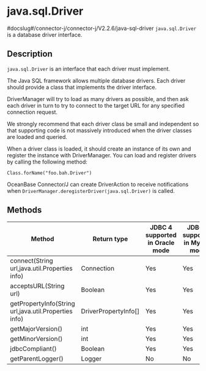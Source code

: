 java.sql.Driver 
====================================
#docslug#/connector-j/connector-j/V2.2.6/java-sql-driver
`java.sql.Driver` is a database driver interface. 

Description 
--------------------------------

`java.sql.Driver` is an interface that each driver must implement. 

The Java SQL framework allows multiple database drivers. Each driver should provide a class that implements the driver interface. 

DriverManager will try to load as many drivers as possible, and then ask each driver in turn to try to connect to the target URL for any specified connection request. 

We strongly recommend that each driver class be small and independent so that supporting code is not massively introduced when the driver classes are loaded and queried. 

When a driver class is loaded, it should create an instance of its own and register the instance with DriverManager. You can load and register drivers by calling the following method:

```unknow
Class.forName("foo.bah.Driver")
```



OceanBase Connector/J can create DriverAction to receive notifications when `DriverManager.deregisterDriver(java.sql.Driver)` is called.

Methods 
----------------------------



|                        Method                         |      Return type       | JDBC 4 supported in Oracle mode | JDBC 4 supported in MySQL mode |
|-------------------------------------------------------|------------------------|---------------------------------|--------------------------------|
| connect(String url,java.util.Properties info)         | Connection             | Yes                             | Yes                            |
| acceptsURL(String url)                                | Boolean                | Yes                             | Yes                            |
| getPropertyInfo(String url,java.util.Properties info) | DriverPropertyInfo\[\] | Yes                             | Yes                            |
| getMajorVersion()                                     | int                    | Yes                             | Yes                            |
| getMinorVersion()                                     | int                    | Yes                             | Yes                            |
| jdbcCompliant()                                       | Boolean                | Yes                             | Yes                            |
| getParentLogger()                                     | Logger                 | No                              | No                             |


